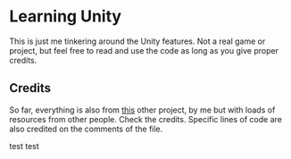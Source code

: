 # Learning Unity

This is just me tinkering around the Unity features. Not a real game or project, but feel free to read and use the code as long as you give proper credits.

## Credits

So far, everything is also from [this](https://gitlab.com/eldskald/3d-toon-resources) other project, by me but with loads of resources from other people. Check the credits. Specific lines of code are also credited on the comments of the file.

test test
